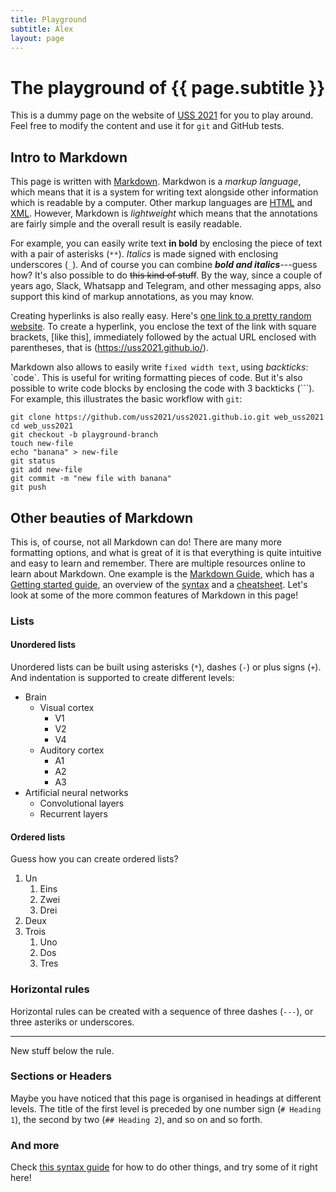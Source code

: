 ```yaml
---
title: Playground
subtitle: Alex
layout: page
---
```

# The playground of {{ page.subtitle }}

This is a dummy page on the website of [USS 2021](https://uss2021.github.io/) for you to play around. Feel free to modify the content and use it for `git` and GitHub tests.

## Intro to Markdown

This page is written with [Markdown](https://en.wikipedia.org/wiki/Markdown). Markdwon is a _markup language_, which means that it is a system for writing text alongside other information which is readable by a computer. Other markup languages are [HTML](https://en.wikipedia.org/wiki/HTML) and [XML](https://en.wikipedia.org/wiki/Extensible_Markup_Language). However, Markdown is _lightweight_ which means that the annotations are fairly simple and the overall result is easily readable. 

For example, you can easily write text **in bold** by enclosing the piece of text with a pair of asterisks (`**`). _Italics_ is made signed with enclosing underscores (`_`). And of course you can combine _**bold and italics**_---guess how? It's also possible to do ~~this kind of stuff~~. By the way, since a couple of years ago, Slack, Whatsapp and Telegram, and other messaging apps, also support this kind of markup annotations, as you may know. 

Creating hyperlinks is also really easy. Here's [one link to a pretty random website](http://drawing.garden/). To create a hyperlink, you enclose the text of the link with square brackets, [like this], immediately followed by the actual URL enclosed with parentheses, that is (https://uss2021.github.io/).

Markdown also allows to easily write `fixed width text`, using _backticks_: \`code\`. This is useful for writing formatting pieces of code. But it's also possible to write code blocks by enclosing the code with 3 backticks (\`\`\`). For example, this illustrates the basic workflow with `git`:

```
git clone https://github.com/uss2021/uss2021.github.io.git web_uss2021
cd web_uss2021
git checkout -b playground-branch
touch new-file
echo "banana" > new-file
git status
git add new-file
git commit -m "new file with banana"
git push
```

## Other beauties of Markdown

This is, of course, not all Markdown can do! There are many more formatting options, and what is great of it is that everything is quite intuitive and easy to learn and remember. There are multiple resources online to learn about Markdown. One example is the [Markdown Guide](https://www.markdownguide.org/), which has a [Getting started guide](https://www.markdownguide.org/getting-started/), an overview of the [syntax](https://www.markdownguide.org/basic-syntax/) and a [cheatsheet](https://www.markdownguide.org/cheat-sheet/). Let's look at some of the more common features of Markdown in this page!

### Lists

#### Unordered lists

Unordered lists can be built using asterisks (`*`), dashes (`-`) or plus signs (`+`). And indentation is supported to create different levels:

* Brain
    * Visual cortex
        * V1
        * V2
        * V4
    * Auditory cortex
        * A1
        * A2
        * A3
* Artificial neural networks
    * Convolutional layers
    * Recurrent layers

#### Ordered lists

Guess how you can create ordered lists?

1. Un
    1. Eins
    2. Zwei
    3. Drei
2. Deux
3. Trois
    1. Uno
    2. Dos
    3. Tres

### Horizontal rules

Horizontal rules can be created with a sequence of three dashes (`---`), or three asteriks or underscores.

---

New stuff below the rule.

### Sections or Headers

Maybe you have noticed that this page is organised in headings at different levels. The title of the first level is preceded by one number sign (`# Heading 1`), the second by two (`## Heading 2`), and so on and so forth.

### And more

Check [this syntax guide](https://www.markdownguide.org/basic-syntax/) for how to do other things, and try some of it right here!

